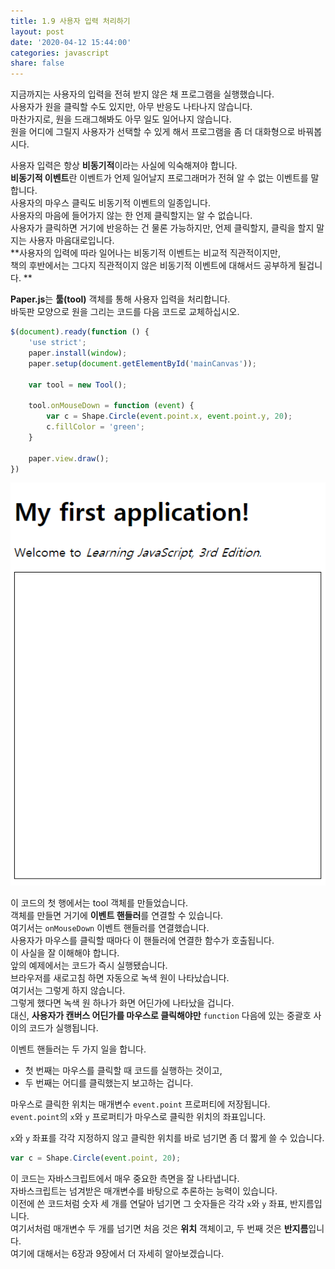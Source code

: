 ```yaml
---
title: 1.9 사용자 입력 처리하기
layout: post
date: '2020-04-12 15:44:00'
categories: javascript
share: false
---
```


지금까지는 사용자의 입력을 전혀 받지 않은 채 프로그램을 실행했습니다.  
사용자가 원을 클릭할 수도 있지만, 아무 반응도 나타나지 않습니다.  
마찬가지로, 원을 드래그해봐도 아무 일도 일어나지 않습니다.  
원을 어디에 그릴지 사용자가 선택할 수 있게 해서 프로그램을 좀 더 대화형으로 바꿔봅시다.  

사용자 입력은 항상 **비동기적**이라는 사실에 익숙해져야 합니다.  
**비동기적 이벤트**란 이벤트가 언제 일어날지 프로그래머가 전혀 알 수 없는 이벤트를 말합니다.  
사용자의 마우스 클릭도 비동기적 이벤트의 일종입니다.  
사용자의 마음에 들어가지 않는 한 언제 클릭할지는 알 수 없습니다.  
사용자가 클릭하면 거기에 반응하는 건 물론 가능하지만, 언제 클릭할지, 클릭을 할지 말지는 사용자 마음대로입니다.  
**사용자의 입력에 따라 일어나는 비동기적 이벤트는 비교적 직관적이지만,  
책의 후반에서는 그다지 직관적이지 않은 비동기적 이벤트에 대해서드 공부하게 될겁니다. ** 

**Paper.js**는 **툴(tool)** 객체를 통해 사용자 입력을 처리합니다.  
바둑판 모양으로 원을 그리는 코드를 다음 코드로 교체하십시오.

```javascript
$(document).ready(function () {
    'use strict';
    paper.install(window);
    paper.setup(document.getElementById('mainCanvas'));

    var tool = new Tool();

    tool.onMouseDown = function (event) {
        var c = Shape.Circle(event.point.x, event.point.y, 20);
        c.fillColor = 'green';
    }

    paper.view.draw();
})
```

![이미지](/assets/img/learningjs/image04.gif)

이 코드의 첫 행에서는 tool 객체를 만들었습니다.  
객체를 만들면 거기에 **이벤트 핸들러**를 연결할 수 있습니다.  
여기서는 `onMouseDown` 이벤트 핸들러를 연결했습니다.  
사용자가 마우스를 클릭할 때마다 이 핸들러에 연결한 함수가 호출됩니다.  
이 사실을 잘 이해해야 합니다.  
앞의 예제에서는 코드가 즉시 실행됐습니다.  
브라우저를 새로고침 하면 자동으로 녹색 원이 나타났습니다.  
여기서는 그렇게 하지 않습니다.  
그렇게 했다면 녹색 원 하나가 화면 어딘가에 나타났을 겁니다.  
대신, **사용자가 캔버스 어딘가를 마우스로 클릭해야만** `function` 다음에 있는 중괄호 사이의 코드가 실행됩니다.  

이벤트 핸들러는 두 가지 일을 합니다.
* 첫 번째는 마우스를 클릭할 때 코드를 실행하는 것이고,
* 두 번째는 어디를 클릭했는지 보고하는 겁니다.

마우스로 클릭한 위치는 매개변수 `event.point` 프로퍼티에 저장됩니다.  
`event.point`의 `x`와 `y` 프로퍼티가 마우스로 클릭한 위치의 좌표입니다.  

`x`와 `y` 좌표를 각각 지정하지 않고 클릭한 위치를 바로 넘기면 좀 더 짧게 쓸 수 있습니다.

```javascript
var c = Shape.Circle(event.point, 20);
```

이 코드는 자바스크립트에서 매우 중요한 측면을 잘 나타냅니다.  
자바스크립트는 넘겨받은 매개변수를 바탕으로 추론하는 능력이 있습니다.  
이전에 쓴 코드처럼 숫자 세 개를 연달아 넘기면 그 숫자들은 각각 `x`와 `y` 좌표, 반지름입니다.  
여기서처럼 매개변수 두 개를 넘기면 처음 것은 **위치** 객체이고, 두 번째 것은 **반지름**입니다.  
여기에 대해서는 6장과 9장에서 더 자세히 알아보겠습니다.